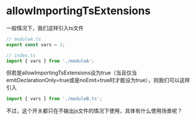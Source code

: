 # allowImportingTsExtensions

一般情况下，我们这样引入ts文件
```ts
// moduleA.ts
export const vars = 1;

// index.ts
import { vars } from './moduleA';
```

但若是allowImportingTsExtensions设为true（当且仅当emitDeclarationOnly=true或是noEmit=true时才能设为true），则我们可以这样引入

```ts
import { vars } from './moduleB.ts';
```

不过，这个开关都只在不输出js文件的情况下使用，具体有什么使用场景呢？